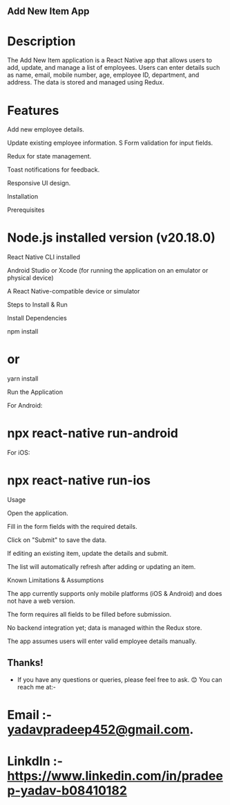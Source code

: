 ## Add New Item App

# Description

The Add New Item application is a React Native app that allows users to add, update, and manage a list of employees. Users can enter details such as name, email, mobile number, age, employee ID, department, and address. The data is stored and managed using Redux.

# Features

Add new employee details.

Update existing employee information.
S
Form validation for input fields.

Redux for state management.

Toast notifications for feedback.

Responsive UI design.

Installation

Prerequisites

# Node.js installed version (v20.18.0)

React Native CLI installed

Android Studio or Xcode (for running the application on an emulator or physical device)

A React Native-compatible device or simulator

Steps to Install & Run

Install Dependencies

npm install
# or
yarn install

Run the Application

For Android:

# npx react-native run-android

For iOS:

# npx react-native run-ios

Usage

Open the application.

Fill in the form fields with the required details.

Click on "Submit" to save the data.

If editing an existing item, update the details and submit.

The list will automatically refresh after adding or updating an item.

Known Limitations & Assumptions

The app currently supports only mobile platforms (iOS & Android) and does not have a web version.

The form requires all fields to be filled before submission.

No backend integration yet; data is managed within the Redux store.

The app assumes users will enter valid employee details manually.

## Thanks!
* If you have any questions or queries, please feel free to ask. 😊
You can reach me at:-
# Email :- yadavpradeep452@gmail.com.
# LinkdIn :- https://www.linkedin.com/in/pradeep-yadav-b08410182

